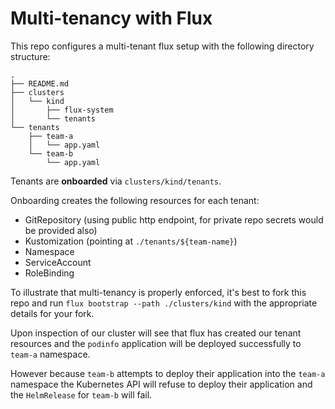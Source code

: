 # Multi-tenancy with Flux

This repo configures a multi-tenant flux setup with the following directory structure:

```
.
├── README.md
├── clusters
│   └── kind
│       ├── flux-system
│       └── tenants
└── tenants
    ├── team-a
    │   └── app.yaml
    └── team-b
        └── app.yaml
```
Tenants are **onboarded** via `clusters/kind/tenants`.

Onboarding creates the following resources for each tenant:
- GitRepository (using public http endpoint, for private repo secrets would be provided also)
- Kustomization (pointing at `./tenants/${team-name}`)
- Namespace
- ServiceAccount
- RoleBinding

To illustrate that multi-tenancy is properly enforced, it's best to fork this repo and run `flux bootstrap --path ./clusters/kind` with the appropriate details for your fork.

Upon inspection of our cluster will see that flux has created our tenant resources and the `podinfo` application will be deployed successfully to `team-a` namespace.

However because `team-b` attempts to deploy their application into the `team-a` namespace the Kubernetes API will refuse to deploy their application and the `HelmRelease` for `team-b` will fail.
